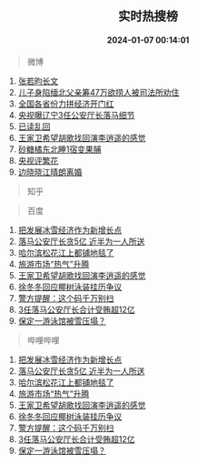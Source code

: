 <div align="center"><h2>实时热搜榜</h2><h4>2024-01-07 00:14:01</h4></div>

> 微博  

1. [张若昀长文](https://s.weibo.com/weibo?q=%E5%BC%A0%E8%8B%A5%E6%98%80%E9%95%BF%E6%96%87&t=31&band_rank=1&Refer=top)<br />
2. [儿子身陷缅北父亲筹47万欲捞人被司法所劝住](https://s.weibo.com/weibo?q=%23%E5%84%BF%E5%AD%90%E8%BA%AB%E9%99%B7%E7%BC%85%E5%8C%97%E7%88%B6%E4%BA%B2%E7%AD%B947%E4%B8%87%E6%AC%B2%E6%8D%9E%E4%BA%BA%E8%A2%AB%E5%8F%B8%E6%B3%95%E6%89%80%E5%8A%9D%E4%BD%8F%23&t=31&band_rank=2&Refer=top)<br />
3. [全国各省份力拼经济开门红](https://s.weibo.com/weibo?q=%23%E5%85%A8%E5%9B%BD%E5%90%84%E7%9C%81%E4%BB%BD%E5%8A%9B%E6%8B%BC%E7%BB%8F%E6%B5%8E%E5%BC%80%E9%97%A8%E7%BA%A2%23&t=31&band_rank=3&Refer=top)<br />
4. [央视曝辽宁3任公安厅长落马细节](https://s.weibo.com/weibo?q=%23%E5%A4%AE%E8%A7%86%E6%9B%9D%E8%BE%BD%E5%AE%813%E4%BB%BB%E5%85%AC%E5%AE%89%E5%8E%85%E9%95%BF%E8%90%BD%E9%A9%AC%E7%BB%86%E8%8A%82%23&t=31&band_rank=4&Refer=top)<br />
5. [已读乱回](https://s.weibo.com/weibo?q=%23%E5%B7%B2%E8%AF%BB%E4%B9%B1%E5%9B%9E%23&t=31&band_rank=5&Refer=top)<br />
6. [王家卫希望胡歌找回演李逍遥的感觉](https://s.weibo.com/weibo?q=%23%E7%8E%8B%E5%AE%B6%E5%8D%AB%E5%B8%8C%E6%9C%9B%E8%83%A1%E6%AD%8C%E6%89%BE%E5%9B%9E%E6%BC%94%E6%9D%8E%E9%80%8D%E9%81%A5%E7%9A%84%E6%84%9F%E8%A7%89%23&t=31&band_rank=6&Refer=top)<br />
7. [砂糖橘东北睡1宿变果脯](https://s.weibo.com/weibo?q=%23%E7%A0%82%E7%B3%96%E6%A9%98%E4%B8%9C%E5%8C%97%E7%9D%A11%E5%AE%BF%E5%8F%98%E6%9E%9C%E8%84%AF%23&t=31&band_rank=7&Refer=top)<br />
8. [央视评繁花](https://s.weibo.com/weibo?q=%23%E5%A4%AE%E8%A7%86%E8%AF%84%E7%B9%81%E8%8A%B1%23&t=31&band_rank=8&Refer=top)<br />
9. [边晓晓江晴朗离婚](https://s.weibo.com/weibo?q=%E8%BE%B9%E6%99%93%E6%99%93%E6%B1%9F%E6%99%B4%E6%9C%97%E7%A6%BB%E5%A9%9A&t=31&band_rank=9&Refer=top)<br />

> 知乎  


> 百度  

1. [把发展冰雪经济作为新增长点](https://www.baidu.com/s?wd=%E6%8A%8A%E5%8F%91%E5%B1%95%E5%86%B0%E9%9B%AA%E7%BB%8F%E6%B5%8E%E4%BD%9C%E4%B8%BA%E6%96%B0%E5%A2%9E%E9%95%BF%E7%82%B9&sa=fyb_news&rsv_dl=fyb_news)<br />
2. [落马公安厅长贪5亿 近半为一人所送](https://www.baidu.com/s?wd=%E8%90%BD%E9%A9%AC%E5%85%AC%E5%AE%89%E5%8E%85%E9%95%BF%E8%B4%AA5%E4%BA%BF+%E8%BF%91%E5%8D%8A%E4%B8%BA%E4%B8%80%E4%BA%BA%E6%89%80%E9%80%81&sa=fyb_news&rsv_dl=fyb_news)<br />
3. [哈尔滨松花江上都铺地毯了](https://www.baidu.com/s?wd=%E5%93%88%E5%B0%94%E6%BB%A8%E6%9D%BE%E8%8A%B1%E6%B1%9F%E4%B8%8A%E9%83%BD%E9%93%BA%E5%9C%B0%E6%AF%AF%E4%BA%86&sa=fyb_news&rsv_dl=fyb_news)<br />
4. [旅游市场“热气”升腾](https://www.baidu.com/s?wd=%E6%97%85%E6%B8%B8%E5%B8%82%E5%9C%BA%E2%80%9C%E7%83%AD%E6%B0%94%E2%80%9D%E5%8D%87%E8%85%BE&sa=fyb_news&rsv_dl=fyb_news)<br />
5. [王家卫希望胡歌找回演李逍遥的感觉](https://www.baidu.com/s?wd=%E7%8E%8B%E5%AE%B6%E5%8D%AB%E5%B8%8C%E6%9C%9B%E8%83%A1%E6%AD%8C%E6%89%BE%E5%9B%9E%E6%BC%94%E6%9D%8E%E9%80%8D%E9%81%A5%E7%9A%84%E6%84%9F%E8%A7%89&sa=fyb_news&rsv_dl=fyb_news)<br />
6. [徐冬冬回应椰树泳装挂历争议](https://www.baidu.com/s?wd=%E5%BE%90%E5%86%AC%E5%86%AC%E5%9B%9E%E5%BA%94%E6%A4%B0%E6%A0%91%E6%B3%B3%E8%A3%85%E6%8C%82%E5%8E%86%E4%BA%89%E8%AE%AE&sa=fyb_news&rsv_dl=fyb_news)<br />
7. [警方提醒：这个码千万别扫](https://www.baidu.com/s?wd=%E8%AD%A6%E6%96%B9%E6%8F%90%E9%86%92%EF%BC%9A%E8%BF%99%E4%B8%AA%E7%A0%81%E5%8D%83%E4%B8%87%E5%88%AB%E6%89%AB&sa=fyb_news&rsv_dl=fyb_news)<br />
8. [3任落马公安厅长合计受贿超12亿](https://www.baidu.com/s?wd=3%E4%BB%BB%E8%90%BD%E9%A9%AC%E5%85%AC%E5%AE%89%E5%8E%85%E9%95%BF%E5%90%88%E8%AE%A1%E5%8F%97%E8%B4%BF%E8%B6%8512%E4%BA%BF&sa=fyb_news&rsv_dl=fyb_news)<br />
9. [保定一游泳馆被雪压塌？](https://www.baidu.com/s?wd=%E4%BF%9D%E5%AE%9A%E4%B8%80%E6%B8%B8%E6%B3%B3%E9%A6%86%E8%A2%AB%E9%9B%AA%E5%8E%8B%E5%A1%8C%EF%BC%9F&sa=fyb_news&rsv_dl=fyb_news)<br />

> 哔哩哔哩  

1. [把发展冰雪经济作为新增长点](https://www.baidu.com/s?wd=%E6%8A%8A%E5%8F%91%E5%B1%95%E5%86%B0%E9%9B%AA%E7%BB%8F%E6%B5%8E%E4%BD%9C%E4%B8%BA%E6%96%B0%E5%A2%9E%E9%95%BF%E7%82%B9&sa=fyb_news&rsv_dl=fyb_news)<br />
2. [落马公安厅长贪5亿 近半为一人所送](https://www.baidu.com/s?wd=%E8%90%BD%E9%A9%AC%E5%85%AC%E5%AE%89%E5%8E%85%E9%95%BF%E8%B4%AA5%E4%BA%BF+%E8%BF%91%E5%8D%8A%E4%B8%BA%E4%B8%80%E4%BA%BA%E6%89%80%E9%80%81&sa=fyb_news&rsv_dl=fyb_news)<br />
3. [哈尔滨松花江上都铺地毯了](https://www.baidu.com/s?wd=%E5%93%88%E5%B0%94%E6%BB%A8%E6%9D%BE%E8%8A%B1%E6%B1%9F%E4%B8%8A%E9%83%BD%E9%93%BA%E5%9C%B0%E6%AF%AF%E4%BA%86&sa=fyb_news&rsv_dl=fyb_news)<br />
4. [旅游市场“热气”升腾](https://www.baidu.com/s?wd=%E6%97%85%E6%B8%B8%E5%B8%82%E5%9C%BA%E2%80%9C%E7%83%AD%E6%B0%94%E2%80%9D%E5%8D%87%E8%85%BE&sa=fyb_news&rsv_dl=fyb_news)<br />
5. [王家卫希望胡歌找回演李逍遥的感觉](https://www.baidu.com/s?wd=%E7%8E%8B%E5%AE%B6%E5%8D%AB%E5%B8%8C%E6%9C%9B%E8%83%A1%E6%AD%8C%E6%89%BE%E5%9B%9E%E6%BC%94%E6%9D%8E%E9%80%8D%E9%81%A5%E7%9A%84%E6%84%9F%E8%A7%89&sa=fyb_news&rsv_dl=fyb_news)<br />
6. [徐冬冬回应椰树泳装挂历争议](https://www.baidu.com/s?wd=%E5%BE%90%E5%86%AC%E5%86%AC%E5%9B%9E%E5%BA%94%E6%A4%B0%E6%A0%91%E6%B3%B3%E8%A3%85%E6%8C%82%E5%8E%86%E4%BA%89%E8%AE%AE&sa=fyb_news&rsv_dl=fyb_news)<br />
7. [警方提醒：这个码千万别扫](https://www.baidu.com/s?wd=%E8%AD%A6%E6%96%B9%E6%8F%90%E9%86%92%EF%BC%9A%E8%BF%99%E4%B8%AA%E7%A0%81%E5%8D%83%E4%B8%87%E5%88%AB%E6%89%AB&sa=fyb_news&rsv_dl=fyb_news)<br />
8. [3任落马公安厅长合计受贿超12亿](https://www.baidu.com/s?wd=3%E4%BB%BB%E8%90%BD%E9%A9%AC%E5%85%AC%E5%AE%89%E5%8E%85%E9%95%BF%E5%90%88%E8%AE%A1%E5%8F%97%E8%B4%BF%E8%B6%8512%E4%BA%BF&sa=fyb_news&rsv_dl=fyb_news)<br />
9. [保定一游泳馆被雪压塌？](https://www.baidu.com/s?wd=%E4%BF%9D%E5%AE%9A%E4%B8%80%E6%B8%B8%E6%B3%B3%E9%A6%86%E8%A2%AB%E9%9B%AA%E5%8E%8B%E5%A1%8C%EF%BC%9F&sa=fyb_news&rsv_dl=fyb_news)<br />
